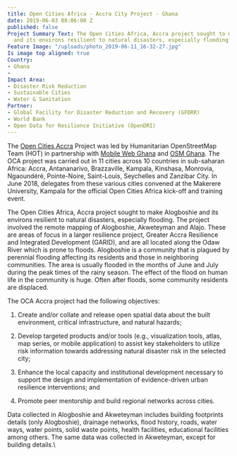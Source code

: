 ```yaml
---
title: Open Cities Africa - Accra City Project - Ghana
date: 2019-06-03 08:06:00 Z
published: false
Project Summary Text: The Open Cities Africa, Accra project sought to make Alogboshie
  and its environs resilient to natural disasters, especially flooding.
Feature Image: "/uploads/photo_2019-06-11_16-32-27.jpg"
Is image top aligned: true
Country:
- Ghana
- 
Impact Area:
- Disaster Risk Reduction
- Sustainable Cities
- Water & Sanitation
Partner:
- Global Facility for Disaster Reduction and Recovery (GFDRR)
- World Bank
- Open Data for Resilience Initiative (OpenDRI)
---
```


The [Open Cities Accra](https://opencitiesproject.org/accra/) Project was led by Humanitarian OpenStreetMap Team (HOT) in partnership with [Mobile Web Ghana](https://mobilewebghana.org/) and [OSM Ghana](https://osmghana.org/). The OCA project was carried out in 11 cities across 10 countries in sub-saharan Africa: Accra, Antananarivo, Brazzaville, Kampala, Kinshasa, Monrovia, Ngaoundéré, Pointe-Noire, Saint-Louis, Seychelles and Zanzibar City. In June 2018, delegates from these various cities convened at the Makerere University, Kampala for the official Open Cities Africa kick-off and training event.

The Open Cities Africa, Accra project sought to make Alogboshie and its environs resilient to natural disasters, especially flooding. The project involved the remote mapping of Alogboshie, Akweteyman and Alajo. These are areas of focus in a larger resilience project, Greater Accra Resilience and Integrated Development (GARID), and are all located along the Odaw River which is prone to floods. Alogboshie is a community that is plagued by perennial flooding affecting its residents and those in neighboring communities. The area is usually flooded in the months of June and July during the peak times of the rainy season. The effect of the flood on human life in the community is huge. Often after floods, some community residents are displaced.

The OCA Accra project had the following objectives:

1. Create and/or collate and release open spatial data about the built environment, critical infrastructure, and natural hazards;

2. Develop targeted products and/or tools (e.g., visualization tools, atlas, map series, or mobile application) to assist key stakeholders to utilize risk information towards addressing natural disaster risk in the selected city;

3. Enhance the local capacity and institutional development necessary to support the design and implementation of evidence-driven urban resilience interventions; and

4. Promote peer mentorship and build regional networks across cities.

Data collected in Alogboshie and Akweteyman includes building footprints details (only Alogboshie), drainage networks, flood history, roads, water ways, water points, solid waste points, health facilities, educational facilities among others. The same data was collected in Akweteyman, except for building details.\
